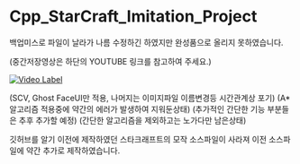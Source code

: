 # Cpp_StarCraft_Imitation_Project
백업미스로 파일이 날라가 나름 수정하긴 하였지만 완성품으로 올리지 못하였습니다.

(중간저장영상은 하단의 YOUTUBE 링크를 참고하여 주세요.)

[![Video Label](http://img.youtube.com/vi/K325UMU-BvA/0.jpg)](https://www.youtube.com/watch?v=K325UMU-BvA)

(SCV, Ghost FaceUI만 적용, 나머지는 이미지파일 이름변경등 시간관계상 포기)
(A* 알고리즘 적용중에 약간의 에러가 발생하여 지워둔상태)
(추가적인 간단한 기능 부분들은 추후 추가할 예정)
(간단한 알고리즘을 제외하고는 노가다만 남은상태)

깃허브를 알기 이전에 제작하였던 스타크래프트의 모작 소스파일이 사라져
이전 소스파일에 약간 추가로 제작하였습니다.
